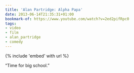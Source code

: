 ```yaml
---
title: 'Alan Partridge: Alpha Papa'
date: 2013-06-14T21:35:31+01:00
bookmark-of: https://www.youtube.com/watch?v=2ed2pifRpc0
tags:
- video
- film
- alan_partridge
- comedy
---
```

{% include 'embed' with url %}

“Time for big school.”
